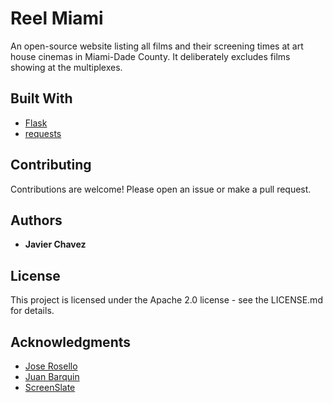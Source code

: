 Reel Miami
==========

An open-source website listing all films and their screening times at art house 
cinemas in Miami-Dade County. It deliberately excludes films showing at the multiplexes.

Built With
----------

- [Flask](http://flask.pocoo.org)
- [requests](https://2.python-requests.org/en/master/)

Contributing
------------
Contributions are welcome! Please open an issue or make a pull request.

Authors
-------
- **Javier Chavez**

License
-------
This project is licensed under the Apache 2.0 license - see the LICENSE.md for details.

Acknowledgments
---------------
- [Jose Rosello](https://github.com/jmr0)
- [Juan Barquin](https://twitter.com/woahitsjuanito)
- [ScreenSlate](https://screenslate.com)
